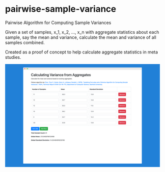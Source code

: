 # pairwise-sample-variance

Pairwise Algorithm for Computing Sample Variances

Given a set of samples, x_1, x_2, ..., x_n with aggregate statistics about each sample, say the mean and variance, calculate the mean and variance of all samples combined.

Created as a proof of concept to help calculate aggregate statistics in meta studies.

![alt text](example.png "homepage")